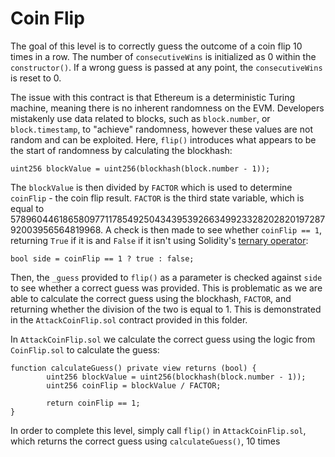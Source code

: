 # Coin Flip

The goal of this level is to correctly guess the outcome of a coin flip 10 times in a row. The number of `consecutiveWins` is initialized as 0 within the `constructor()`. If a wrong guess is passed at any point, the `consecutiveWins` is reset to 0.

The issue with this contract is that Ethereum is a deterministic Turing machine, meaning there is no inherent randomness on the EVM. Developers mistakenly use data related to blocks, such as `block.number`, or `block.timestamp`, to "achieve" randomness, however these values are not random and can be exploited. Here, `flip()` introduces what appears to be the start of randomness by calculating the blockhash:
```
uint256 blockValue = uint256(blockhash(block.number - 1));
```
The `blockValue` is then divided by `FACTOR` which is used to determine `coinFlip` - the coin flip result. `FACTOR` is the third state variable, which is equal to 57896044618658097711785492504343953926634992332820282019728792003956564819968. A check is then made to see whether `coinFlip == 1`, returning `True` if it is and `False` if it isn't using Solidity's [ternary operator](https://www.geeksforgeeks.org/ternary-operators-in-solidity/):
```
bool side = coinFlip == 1 ? true : false;
```
Then, the `_guess` provided to `flip()` as a parameter is checked against `side` to see whether a correct guess was provided. This is problematic as we are able to calculate the correct guess using the blockhash, `FACTOR`, and returning whether the division of the two is equal to 1. This is demonstrated in the `AttackCoinFlip.sol` contract provided in this folder.

In `AttackCoinFlip.sol` we calculate the correct guess using the logic from `CoinFlip.sol` to calculate the guess:
```
function calculateGuess() private view returns (bool) {
        uint256 blockValue = uint256(blockhash(block.number - 1));
        uint256 coinFlip = blockValue / FACTOR;

        return coinFlip == 1;
}
```

In order to complete this level, simply call `flip()` in `AttackCoinFlip.sol`, which returns the correct guess using `calculateGuess()`, 10 times